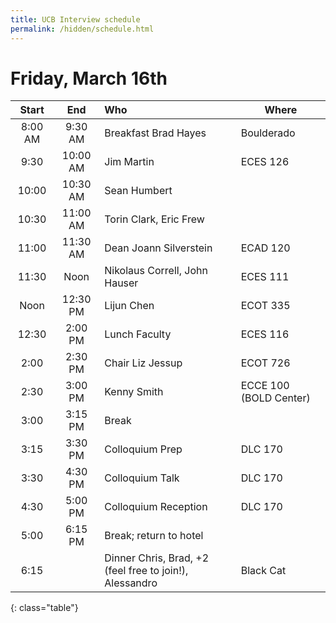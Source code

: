 ```yaml
---
title: UCB Interview schedule
permalink: /hidden/schedule.html
---
```


# Friday, March 16th


| **Start** | **End** | **Who** | **Where** |
|:---------:|:-------:|:--------|-----------|
| 8:00 AM | 9:30 AM | Breakfast Brad Hayes | Boulderado |
| 9:30 | 10:00 AM | Jim Martin  | ECES 126 |
| 10:00 | 10:30 AM | Sean Humbert | |
| 10:30 | 11:00 AM | Torin Clark, Eric Frew | |
| 11:00 | 11:30 AM | Dean  Joann Silverstein | ECAD 120 |
| 11:30 | Noon     | Nikolaus Correll, John Hauser | ECES 111 |
| Noon | 12:30 PM |  Lijun Chen | ECOT 335 |
| 12:30 | 2:00 PM | Lunch Faculty | ECES 116 |
| 2:00 | 2:30 PM | Chair Liz Jessup | ECOT 726 |
| 2:30 | 3:00 PM | Kenny Smith| ECCE 100 (BOLD Center) |
| 3:00 | 3:15 PM | Break |
| 3:15 | 3:30 PM | Colloquium Prep | DLC 170 |
| 3:30 | 4:30 PM | Colloquium Talk | DLC 170 |
| 4:30 | 5:00 PM | Colloquium Reception | DLC 170 |
| 5:00 | 6:15 PM | Break; return to hotel |
| 6:15 |         | Dinner  Chris, Brad, +2 (feel free to join!), Alessandro | Black Cat |
{: class="table"}
